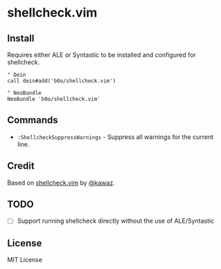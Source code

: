 # shellcheck.vim

## Install

Requires either ALE or Syntastic to be installed and configured for shellcheck.

```vim
" Dein
call dein#add('b0o/shellcheck.vim')

" NeoBundle
NeoBundle 'b0o/shellcheck.vim'
```

## Commands

- `:ShellcheckSuppressWarnings` - Suppress all warnings for the current line.

## Credit

Based on [shellcheck.vim](https://github.com/kawaz/shellcheck.vim) by [@kawaz](https://twitter.com/kawaz).

## TODO

- [ ] Support running shellcheck directly without the use of ALE/Syntastic

## License

MIT License
